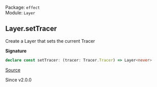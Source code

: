 Package: `effect`<br />
Module: `Layer`<br />

## Layer.setTracer

Create a Layer that sets the current Tracer

**Signature**

```ts
declare const setTracer: (tracer: Tracer.Tracer) => Layer<never>
```

[Source](https://github.com/Effect-TS/effect/tree/main/packages/effect/src/Layer.ts#L1090)

Since v2.0.0